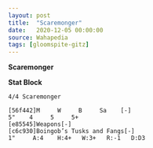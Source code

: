 ```yaml
---
layout: post
title:  "Scaremonger"
date:   2020-12-05 00:00:00
source: Wahapedia
tags: [gloomspite-gitz]
---
```


**Scaremonger**

**Stat Block**
```
4/4 Scaremonger
```

```
[56f442]M     W     B     Sa    [-]
5"    4     5     5+    
[e85545]Weapons[-]
[c6c930]Boingob’s Tusks and Fangs[-]
1"     A:4    H:4+   W:3+   R:-1   D:D3  
```
    